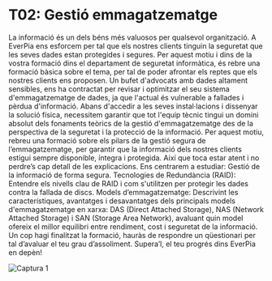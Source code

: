 # T02: Gestió emmagatzematge 
La informació és un dels béns més valuosos per qualsevol organització. A EverPia ens esforcem per tal que els nostres clients tinguin la seguretat que les seves dades estan protegides i segures. Per aquest motiu i dins de la vostra formació dins el departament de seguretat informàtica, és rebre una formació bàsica sobre el tema, per tal de poder afrontar els reptes que els nostres clients ens proposen.
Un bufet d'advocats amb dades altament sensibles, ens ha contractat per revisar i optimitzar el seu sistema d'emmagatzematge de dades, ja que l'actual és vulnerable a fallades i pèrdua d'informació.
Abans d'accedir a les seves instal·lacions i dissenyar la solució física, necessitem garantir que tot l'equip tècnic tingui un domini absolut dels fonaments teòrics de la gestió d'emmagatzematge des de la perspectiva de la seguretat i la protecció de la informació.
Per aquest motiu, rebreu una formació sobre els pilars de la gestió segura de l’emmagatzematge, per garantir que la informació dels nostres clients estigui sempre disponible, íntegra i protegida. Així que toca estar atent i no perdre’s cap detall de les explicacions.
Ens centrarem a estudiar:
Gestió de la informació de forma segura.
Tecnologies de Redundància (RAID): Entendre els nivells clau de RAID i com s'utilitzen per protegir les dades contra la fallada de discs.
Models d’emmagatzematge: Descrivint les característiques, avantatges i desavantatges dels principals models d'emmagatzematge en xarxa: DAS (Direct Attached Storage), NAS (Network Attached Storage) i SAN (Storage Area Network), avaluant quin model ofereix el millor equilibri entre rendiment, cost i seguretat de la informació.
Un cop hagi finalitzat la formació, hauràs de respondre un qüestionari per tal d’avaluar el teu grau d’assoliment. Supera’l, el teu progrés dins EverPia en depèn!

![Captura 1](img./c1.png)
